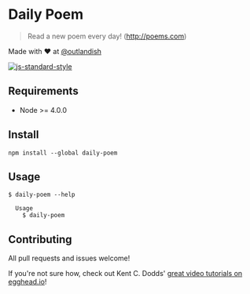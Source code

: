 # Daily Poem

> Read a new poem every day! (http://poems.com)

Made with ❤ at [@outlandish](http://www.twitter.com/outlandish)

[![js-standard-style](https://img.shields.io/badge/code%20style-standard-brightgreen.svg)](http://standardjs.com/)

## Requirements

- Node >= 4.0.0

## Install

    npm install --global daily-poem

## Usage

    $ daily-poem --help

      Usage
        $ daily-poem

## Contributing

All pull requests and issues welcome!

If you're not sure how, check out Kent C. Dodds'
[great video tutorials on egghead.io](https://egghead.io/lessons/javascript-identifying-how-to-contribute-to-an-open-source-project-on-github)!
